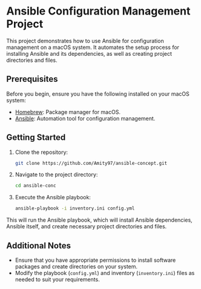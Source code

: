 # Ansible Configuration Management Project

This project demonstrates how to use Ansible for configuration management on a macOS system. It automates the setup process for installing Ansible and its dependencies, as well as creating project directories and files.

## Prerequisites

Before you begin, ensure you have the following installed on your macOS system:

- [Homebrew](https://brew.sh/): Package manager for macOS.
- [Ansible](https://www.ansible.com/): Automation tool for configuration management.

## Getting Started

1. Clone the repository:

    ```bash
    git clone https://github.com/Amity97/ansible-concept.git
    ```

2. Navigate to the project directory:

    ```bash
    cd ansible-conc
    ```

3. Execute the Ansible playbook:

    ```bash
    ansible-playbook -i inventory.ini config.yml
    ```

This will run the Ansible playbook, which will install Ansible dependencies, Ansible itself, and create necessary project directories and files.

## Additional Notes

- Ensure that you have appropriate permissions to install software packages and create directories on your system.
- Modify the playbook (`config.yml`) and inventory (`inventory.ini`) files as needed to suit your requirements.

